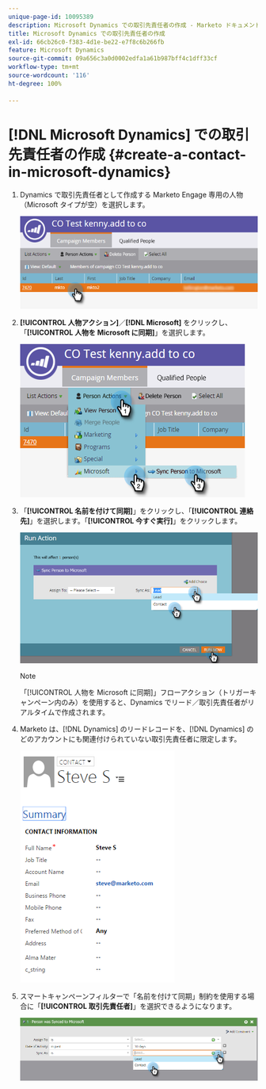 ```yaml
---
unique-page-id: 10095389
description: Microsoft Dynamics での取引先責任者の作成 - Marketo ドキュメント - 製品ドキュメント
title: Microsoft Dynamics での取引先責任者の作成
exl-id: 66cb26c0-f383-4d1e-be22-e7f8c6b266fb
feature: Microsoft Dynamics
source-git-commit: 09a656c3a0d0002edfa1a61b987bff4c1dff33cf
workflow-type: tm+mt
source-wordcount: '116'
ht-degree: 100%

---
```


# [!DNL Microsoft Dynamics] での取引先責任者の作成 {#create-a-contact-in-microsoft-dynamics}

1. Dynamics で取引先責任者として作成する Marketo Engage 専用の人物（Microsoft タイプが空）を選択します。

   ![](assets/one.png)

1. **[!UICONTROL 人物アクション]**／**[!DNL Microsoft]** をクリックし、「**[!UICONTROL 人物を Microsoft に同期]**」を選択します。

   ![](assets/two.png)

1. 「**[!UICONTROL 名前を付けて同期]**」をクリックし、「**[!UICONTROL 連絡先]**」を選択します。「**[!UICONTROL 今すぐ実行]**」をクリックします。

   ![](assets/three.png)

   >[!NOTE]
   >
   >「[!UICONTROL 人物を Microsoft に同期]」フローアクション（トリガーキャンペーン内のみ）を使用すると、Dynamics でリード／取引先責任者がリアルタイムで作成されます。

1. Marketo は、[!DNL Dynamics] のリードレコードを、[!DNL Dynamics] のどのアカウントにも関連付けられていない取引先責任者に限定します。

   ![](assets/image2015-10-23-9-3a43-3a33.png)

1. スマートキャンペーンフィルターで「名前を付けて同期」制約を使用する場合に「**[!UICONTROL 取引先責任者]**」を選択できるようになります。

   ![](assets/five.png)
